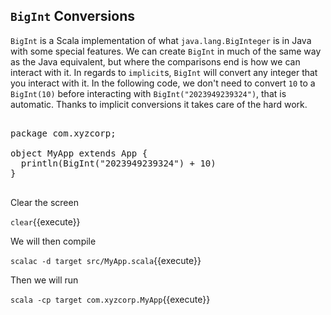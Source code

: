 ## `BigInt` Conversions

`BigInt` is a Scala implementation of what `java.lang.BigInteger` is in Java with some special features.  We can create `BigInt` in much of the same way as the Java equivalent, but where the comparisons end is how we can interact with it.  In regards to `implicit`s, `BigInt` will convert any integer that you interact with it. In the following code, we don't need to convert `10` to a `BigInt(10)` before interacting with `BigInt("2023949239324")`, that is automatic.  Thanks to implicit conversions it takes care of the hard work.

<pre class="file" data-filename="src/MyApp.scala" data-target="replace">

package com.xyzcorp;

object MyApp extends App {
  println(BigInt("2023949239324") + 10)
}

</pre>

Clear the screen

`clear`{{execute}}

We will then compile

`scalac -d target src/MyApp.scala`{{execute}}

Then we will run

`scala -cp target com.xyzcorp.MyApp`{{execute}}

